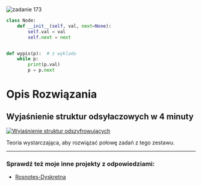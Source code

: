 <picture>
  <source srcset="../../srt/zbior_zadan/173.png" media="(prefers-color-scheme: light)">
  <source srcset="../../srt/zbior_zadan/black_173.png" media="(prefers-color-scheme: dark)">
  <img src="../../srt/zbior_zadan/black_173.png" alt="zadanie 173">
</picture>

```python
class Node:
    def __init__(self, val, next=None):
        self.val = val
        self.next = next


def wypis(p):  # z wykladu
    while p:
        print(p.val)
        p = p.next
```

# Opis Rozwiązania 

## Wyjaśnienie struktur odsyłaczowych w 4 minuty

[![Wyjaśnienie struktur odszyfrowujących](https://img.youtube.com/vi/F8AbOfQwl1c/0.jpg)](https://www.youtube.com/watch?v=F8AbOfQwl1c)

Teoria wystarczająca, aby rozwiązać połowę zadań z tego zestawu.


---
### Sprawdź też moje inne projekty z odpowiedziami:
- [Rosnotes-Dyskretna](https://github.com/kamilGie/Rosnotes-Dyskretna)
